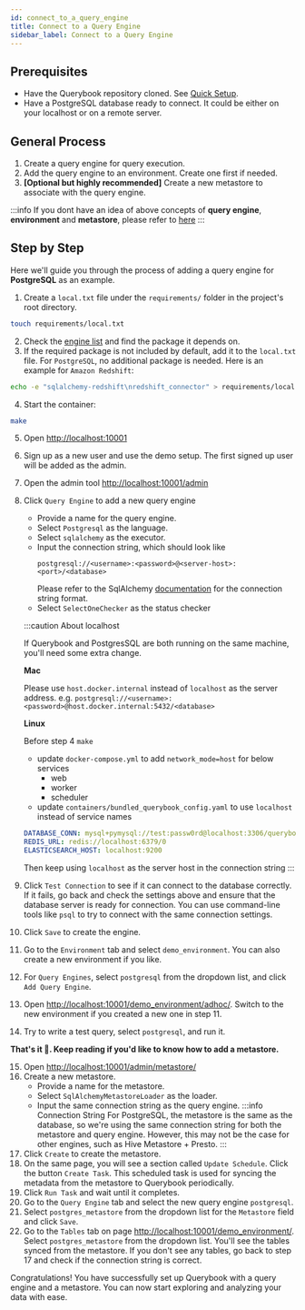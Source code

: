 ```yaml
---
id: connect_to_a_query_engine
title: Connect to a Query Engine
sidebar_label: Connect to a Query Engine
---
```


## Prerequisites

-   Have the Querybook repository cloned. See [Quick Setup](./quick_setup.md).
-   Have a PostgreSQL database ready to connect. It could be either on your localhost or on a remote server.

## General Process

1. Create a query engine for query execution.
2. Add the query engine to an environment. Create one first if needed.
3. **[Optional but highly recommended]** Create a new metastore to associate with the query engine.

:::info
If you dont have an idea of above concepts of **query engine**, **environment** and **metastore**, please refer to [here](../configurations/general_config#environment)
:::

## Step by Step

Here we'll guide you through the process of adding a query engine for **PostgreSQL** as an example.

1. Create a `local.txt` file under the `requirements/` folder in the project's root directory.

```bash
touch requirements/local.txt
```

2. Check the [engine list](https://www.querybook.org/docs/setup_guide/query_engines) and find the package it depends on.
3. If the required package is not included by default, add it to the `local.txt` file. For `PostgreSQL`, no additional package is needed. Here is an example for `Amazon Redshift`:

```bash
echo -e "sqlalchemy-redshift\nredshift_connector" > requirements/local.txt
```

4. Start the container:

```bash
make
```

5. Open [http://localhost:10001](http://localhost:10001)
6. Sign up as a new user and use the demo setup. The first signed up user will be added as the admin.
7. Open the admin tool [http://localhost:10001/admin](http://localhost:10001/admin)
8. Click `Query Engine` to add a new query engine

    - Provide a name for the query engine.
    - Select `Postgresql` as the language.
    - Select `sqlalchemy` as the executor.
    - Input the connection string, which should look like
        ```
        postgresql://<username>:<password>@<server-host>:<port>/<database>
        ```
        Please refer to the SqlAlchemy [documentation](https://docs.sqlalchemy.org/en/20/core/engines.html#postgresql) for the connection string format.
    - Select `SelectOneChecker` as the status checker

    :::caution About localhost

    If Querybook and PostgresSQL are both running on the same machine, you'll need some extra change.

    **Mac**

    Please use `host.docker.internal` instead of `localhost` as the server address. e.g. `postgresql://<username>:<password>@host.docker.internal:5432/<database>`

    **Linux**

    Before step 4 `make`

    - update `docker-compose.yml` to add `network_mode=host` for below services
        - web
        - worker
        - scheduler
    - update `containers/bundled_querybook_config.yaml` to use `localhost` instead of service names

    ```yaml
    DATABASE_CONN: mysql+pymysql://test:passw0rd@localhost:3306/querybook2?charset=utf8mb4
    REDIS_URL: redis://localhost:6379/0
    ELASTICSEARCH_HOST: localhost:9200
    ```

    Then keep using `localhost` as the server host in the connection string
    :::

9. Click `Test Connection` to see if it can connect to the database correctly. If it fails, go back and check the settings above and ensure that the database server is ready for connection. You can use command-line tools like `psql` to try to connect with the same connection settings.
10. Click `Save` to create the engine.
11. Go to the `Environment` tab and select `demo_environment`. You can also create a new environment if you like.
12. For `Query Engines`, select `postgresql` from the dropdown list, and click `Add Query Engine`.
13. Open [http://localhost:10001/demo_environment/adhoc/](http://localhost:10001/demo_environment/adhoc/). Switch to the new environment if you created a new one in step 11.
14. Try to write a test query, select `postgresql`, and run it.

**That's it 🎉. Keep reading if you'd like to know how to add a metastore.**

15. Open [http://localhost:10001/admin/metastore/](http://localhost:10001/admin/metastore/)
16. Create a new metastore.
    -   Provide a name for the metastore.
    -   Select `SqlAlchemyMetastoreLoader` as the loader.
    -   Input the same connection string as the query engine.
        :::info Connection String
        For PostgreSQL, the metastore is the same as the database, so we're using the same connection string for both the metastore and query engine. However, this may not be the case for other engines, such as Hive Metastore + Presto.
        :::
17. Click `Create` to create the metastore.
18. On the same page, you will see a section called `Update Schedule`. Click the button `Create Task`. This scheduled task is used for syncing the metadata from the metastore to Querybook periodically.
19. Click `Run Task` and wait until it completes.
20. Go to the `Query Engine` tab and select the new query engine `postgresql`.
21. Select `postgres_metastore` from the dropdown list for the `Metastore` field and click `Save`.
22. Go to the `Tables` tab on page [http://localhost:10001/demo_environment/](http://localhost:10001/admin/metastore/). Select `postgres_metastore` from the dropdown list. You'll see the tables synced from the metastore. If you don't see any tables, go back to step 17 and check if the connection string is correct.

Congratulations! You have successfully set up Querybook with a query engine and a metastore. You can now start exploring and analyzing your data with ease.

